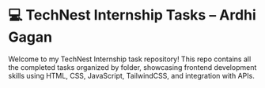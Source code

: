 # 💻 TechNest Internship Tasks – Ardhi Gagan

Welcome to my TechNest Internship task repository! This repo contains all the completed tasks organized by folder, showcasing frontend development skills using HTML, CSS, JavaScript, TailwindCSS, and integration with APIs.


